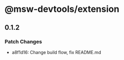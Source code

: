 # @msw-devtools/extension

## 0.1.2

### Patch Changes

- a8f1d16: Change build flow, fix README.md

